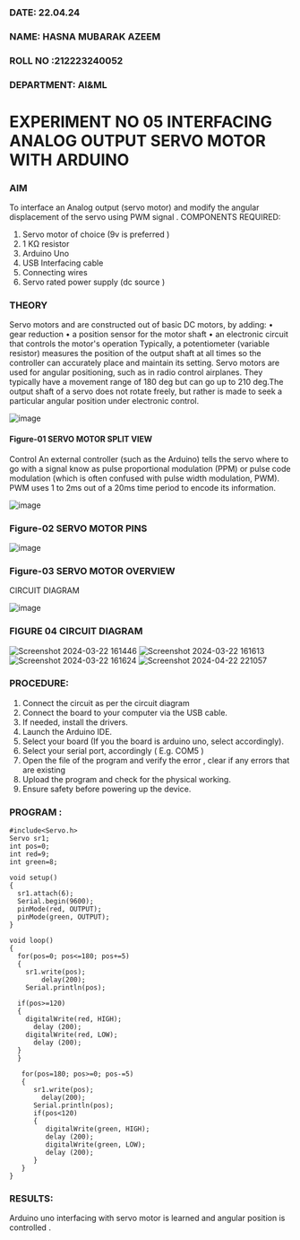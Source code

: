 ###  DATE: 22.04.24
###  NAME: HASNA MUBARAK AZEEM
###  ROLL NO :212223240052
###  DEPARTMENT: AI&ML


# EXPERIMENT NO 05 INTERFACING ANALOG OUTPUT SERVO MOTOR WITH ARDUINO

### AIM
To interface an Analog output (servo motor) and modify the angular displacement of the servo using PWM signal .
COMPONENTS REQUIRED:
1.	Servo motor of choice (9v is preferred )
2.	1 KΩ resistor 
3.	Arduino Uno 
4.	USB Interfacing cable 
5.	Connecting wires 
6.	Servo rated power supply (dc source )


### THEORY
Servo motors and are constructed out of basic DC motors, by adding:
•	 gear reduction
•	 a position sensor for the motor shaft
•	 an electronic circuit that controls the motor's operation
Typically, a potentiometer (variable resistor) measures the position of the output shaft at all times so the controller can accurately place and maintain its setting.
Servo motors are used for angular positioning, such as in radio control airplanes.  They typically have a movement range of 180 deg but can go up to 210 deg.The output shaft of a servo does not rotate freely, but rather is made to seek a particular angular position under electronic control. 


![image](https://user-images.githubusercontent.com/36288975/163544439-1f477927-fcd4-42f0-9ce4-c863fdbf1210.png)



#### Figure-01 SERVO MOTOR SPLIT VIEW 
Control 
An external controller (such as the Arduino) tells the servo where to go with a signal know as pulse proportional modulation (PPM) or pulse code modulation (which is often confused with pulse width modulation, PWM). PWM uses 1 to 2ms out of a 20ms time period to encode its information.
 
 
 ![image](https://user-images.githubusercontent.com/36288975/163544482-3027136f-7135-4f3d-a23f-8dc2fe04194d.png)

### Figure-02 SERVO MOTOR PINS

 ![image](https://user-images.githubusercontent.com/36288975/163544513-ca497421-e6ba-4f91-871f-5cfba77f22a8.png)


### Figure-03 SERVO MOTOR OVERVIEW 

 


 





CIRCUIT DIAGRAM
 
 
 ![image](https://user-images.githubusercontent.com/36288975/163544618-6eb8a7b5-7f1a-428a-8d9f-fd899b145efb.png)

### FIGURE 04 CIRCUIT DIAGRAM
![Screenshot 2024-03-22 161446](https://github.com/hasnu0406/EXPERIMENT-NO--05-INTERFACING-ANALOG-OUTPUT-SERVO-MOTOR-WITH-ARDUINO-/assets/135305537/53e1a112-d0c9-4c90-ba4e-cb6b8497596b)
![Screenshot 2024-03-22 161613](https://github.com/hasnu0406/EXPERIMENT-NO--05-INTERFACING-ANALOG-OUTPUT-SERVO-MOTOR-WITH-ARDUINO-/assets/135305537/4e1c3b8f-f1b4-4b7f-a909-2a1904426ec0)
![Screenshot 2024-03-22 161624](https://github.com/hasnu0406/EXPERIMENT-NO--05-INTERFACING-ANALOG-OUTPUT-SERVO-MOTOR-WITH-ARDUINO-/assets/135305537/896d9237-5c09-487d-a435-a03e6187503e)
![Screenshot 2024-04-22 221057](https://github.com/hasnu0406/EXPERIMENT-NO--05-INTERFACING-ANALOG-OUTPUT-SERVO-MOTOR-WITH-ARDUINO-/assets/135305537/d06394d9-8996-4f8e-999b-fdd59fe96e22)
### PROCEDURE:
1.	Connect the circuit as per the circuit diagram 
2.	Connect the board to your computer via the USB cable.
3.	If needed, install the drivers.
4.	Launch the Arduino IDE.
5.	Select your board (If you the board is arduino uno, select accordingly).
6.	Select your serial port, accordingly ( E.g. COM5 )
7.	Open the file of the program  and verify the error , clear if any errors that are existing 
8.	Upload the program and check for the physical working. 
9.	Ensure safety before powering up the device.


### PROGRAM :
```
#include<Servo.h>
Servo sr1;
int pos=0;
int red=9;
int green=8;

void setup()
{
  sr1.attach(6);
  Serial.begin(9600);
  pinMode(red, OUTPUT);
  pinMode(green, OUTPUT);
}

void loop()
{
  for(pos=0; pos<=180; pos+=5)
  {
    sr1.write(pos);
    	delay(200);
    Serial.println(pos);
    
  if(pos>=120)
  {
    digitalWrite(red, HIGH);
      delay (200);
    digitalWrite(red, LOW);
      delay (200);
  }
  } 
  
   for(pos=180; pos>=0; pos-=5)
   {
      sr1.write(pos);
  		delay(200);
      Serial.println(pos);
      if(pos<120)
      {
         digitalWrite(green, HIGH);
         delay (200);
         digitalWrite(green, LOW);
         delay (200);
      }
   }
}
```
### RESULTS: 
Arduino uno interfacing with servo motor is learned and angular position is controlled .
